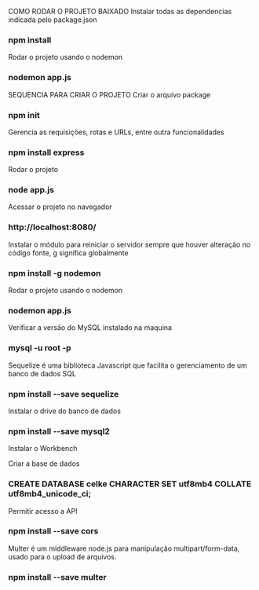 COMO RODAR O PROJETO BAIXADO
Instalar todas as dependencias indicada pelo package.json
### npm install

Rodar o projeto usando o nodemon 
### nodemon app.js


SEQUENCIA PARA CRIAR O PROJETO
Criar o arquivo package
### npm init

Gerencia as requisições, rotas e URLs, entre outra funcionalidades
### npm install express

Rodar o projeto 
### node app.js

Acessar o projeto no navegador
### http://localhost:8080/

Instalar o módulo para reiniciar o servidor sempre que houver alteração no código fonte, g significa globalmente
### npm install -g nodemon

Rodar o projeto usando o nodemon 
### nodemon app.js

Verificar a versão do MySQL instalado na maquina
### mysql -u root -p

Sequelize é uma biblioteca Javascript que facilita o gerenciamento de um banco de dados SQL
### npm install --save sequelize

Instalar o drive do banco de dados
### npm install --save mysql2

Instalar o Workbench

Criar a base de dados
### CREATE DATABASE celke CHARACTER SET utf8mb4 COLLATE utf8mb4_unicode_ci;

Permitir acesso a API
### npm install --save cors

Multer é um middleware node.js para manipulação multipart/form-data, usado para o upload de arquivos. 
### npm install --save multer